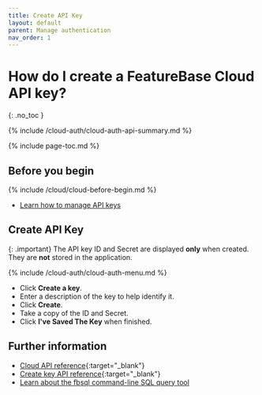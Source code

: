 ```yaml
---
title: Create API Key
layout: default
parent: Manage authentication
nav_order: 1
---
```


# How do I create a FeatureBase Cloud API key?
{: .no_toc }

{% include /cloud-auth/cloud-auth-api-summary.md %}

{% include page-toc.md %}

## Before you begin

{% include /cloud/cloud-before-begin.md %}
* [Learn how to manage API keys](/docs/cloud/cloud-authentication/cloud-auth-manage/)

## Create API Key

{: .important}
The API key ID and Secret are displayed **only** when created. They are **not** stored in the application.

{% include /cloud-auth/cloud-auth-menu.md %}
* Click **Create a key**.
* Enter a description of the key to help identify it.
* Click **Create**.
* Take a copy of the ID and Secret.
* Click **I've Saved The Key** when finished.

## Further information

* [Cloud API reference](https://api-docs-featurebase-cloud.redoc.ly){:target="_blank"}
* [Create key API reference](https://api-docs-featurebase-cloud.redoc.ly/latest#operation/postKey){:target="_blank"}
* [Learn about the fbsql command-line SQL query tool](/docs/tools/fbsql/fbsql-home)
